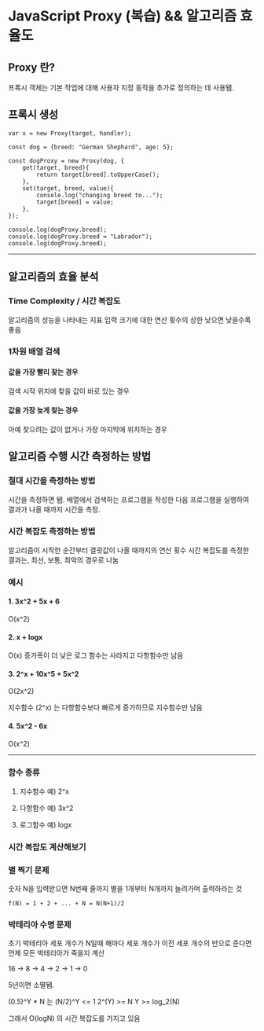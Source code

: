 # JavaScript Proxy (복습) && 알고리즘 효율도

## Proxy 란?
프록시 객체는 기본 작업에 대해 사용자 지정 동작을 추가로 정의하는 데 사용됌. 

## 프록시 생성 

```
var x = new Proxy(target, handler);
```

```
const dog = {breed: "German Shephard", age: 5};

const dogProxy = new Proxy(dog, {
    get(target, breed){
        return target[breed].toUpperCase();
    },
    set(target, breed, value){
        console.log("changing breed to...");
        target[breed] = value;
    },
});

console.log(dogProxy.breed);
console.log(dogProxy.breed = "Labrador");
console.log(dogProxy.breed);
```

-------------------------------

## 알고리즘의 효율 분석 

### Time Complexity / 시간 복잡도
알고리즘의 성능을 나타내는 지표 
입력 크기에 대한 연산 횟수의 상한 
낮으면 낮을수록 좋음 

### 1차원 배열 검색 
#### 값을 가장 빨리 찾는 경우 
검색 시작 위치에 찾을 값이 바로 있는 경우 

#### 값을 가장 늦게 찾는 경우 
아예 찾으려는 값이 없거나 가장 마지막에 위치하는 경우 

## 알고리즘 수행 시간 측정하는 방법

### 절대 시간을 측정하는 방법
시간을 측정하면 됌. 
배열에서 검색하는 프로그램을 작성한 다음 프로그램을 실행하여 결과가 나올 때까지 시간을 측정.

### 시간 복잡도 측정하는 방법 
알고리즘이 시작한 순간부터 결괏값이 나올 때까지의 연산 횟수 
시간 복잡도를 측정한 결과는, 최선, 보통, 최악의 경우로 나눔 


### 예시
#### 1. 3x^2 + 5x + 6
O(x^2)


#### 2. x + logx
O(x)
증가폭이 더 낮은 로그 함수는 사라지고 다항함수만 남음 


#### 3. 2^x + 10x^5 + 5x^2 
O(2x^2)

지수함수 (2^x) 는 다항함수보다 빠르게 증가하므로 지수함수만 남음 

#### 4. 5x^2 - 6x 
O(x^2)

---------------
### 함수 종류
1. 지수함수 
예) 2^x

2. 다항함수
예) 3x^2

3. 로그함수
예) logx 


### 시간 복잡도 계산해보기
### 별 찍기 문제 
숫자 N을 입력받으면 N번째 줄까지 별을 1개부터 N개까지 늘려가며 출력하라는 것 

```
f(N) = 1 + 2 + ... + N = N(N+1)/2
```

### 박테리아 수명 문제 
초기 박테리아 세포 개수가 N일때 해마다 세포 개수가 이전 세포 개수의 반으로 준다면 
언제 모든 박테리아가 죽을지 계산 

16 -> 8 -> 4 -> 2 -> 1 -> 0

5년이면 소멸됌.

(0.5)^Y * N 는 (N/2)^Y <= 1 
2^(Y) >= N
Y >= log_2(N)

그래서 O(logN) 의 시간 복잡도를 가지고 있음 
